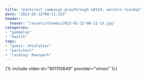 ```yaml
---
title: "parkitect campaign playthrough &#124; western roundup"
date: "2023-02-22T00:11:15Z"
header:
  teaser: "/assets/thumbs/2023-02-22-00-11-15.jpg"
categories:
- "gameplay"
- "twitch"
tags:
- "guest: shialatier"
- "parkitect"
- "raiding: Raespark"
---
```

{% include video id="801110649" provider="vimeo" %}
